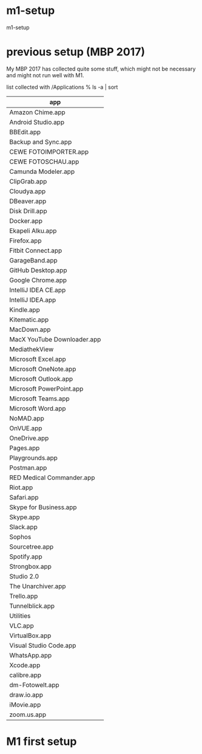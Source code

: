 # m1-setup
m1-setup

# previous setup (MBP 2017)

My MBP 2017 has collected quite some stuff, which might not be necessary and might not run well with M1.

list collected with /Applications % ls -a | sort

|app|
|---|
|Amazon Chime.app
|Android Studio.app
|BBEdit.app
|Backup and Sync.app
|CEWE FOTOIMPORTER.app
|CEWE FOTOSCHAU.app
|Camunda Modeler.app
|ClipGrab.app
|Cloudya.app
|DBeaver.app
|Disk Drill.app
|Docker.app
|Ekapeli Alku.app
|Firefox.app
|Fitbit Connect.app
|GarageBand.app
|GitHub Desktop.app
|Google Chrome.app
|IntelliJ IDEA CE.app
|IntelliJ IDEA.app
|Kindle.app
|Kitematic.app
|MacDown.app
|MacX YouTube Downloader.app
|MediathekView
|Microsoft Excel.app
|Microsoft OneNote.app
|Microsoft Outlook.app
|Microsoft PowerPoint.app
|Microsoft Teams.app
|Microsoft Word.app
|NoMAD.app
|OnVUE.app
|OneDrive.app
|Pages.app
|Playgrounds.app
|Postman.app
|RED Medical Commander.app
|Riot.app
|Safari.app
|Skype for Business.app
|Skype.app
|Slack.app
|Sophos
|Sourcetree.app
|Spotify.app
|Strongbox.app
|Studio 2.0
|The Unarchiver.app
|Trello.app
|Tunnelblick.app
|Utilities
|VLC.app
|VirtualBox.app
|Visual Studio Code.app
|WhatsApp.app
|Xcode.app
|calibre.app
|dm-Fotowelt.app
|draw.io.app
|iMovie.app
|zoom.us.app

# M1 first setup
